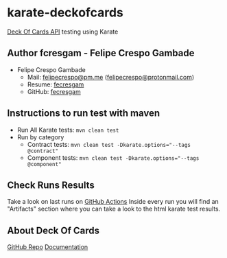 # karate-deckofcards
[Deck Of Cards API](https://deckofcardsapi.com/) testing using Karate

## Author fcresgam - Felipe Crespo Gambade
- Felipe Crespo Gambade
    - Mail: [felipecrespo@pm.me](mailto:felipecrespo@pm.me) ([felipecrespo@protonmail.com](mailto:felipecrespo@protonmail.com))
    - Resume: [fecresgam](https://github.com/fecresgam/felipe-crespo-resume)
    - GitHub: [fecresgam](https://github.com/fecresgam)

## Instructions to run test with maven
- Run All Karate tests: `mvn clean test`
- Run by category
  - Contract tests: `mvn clean test -Dkarate.options="--tags @contract"`
  - Component tests: `mvn clean test -Dkarate.options="--tags @component"`

## Check Runs Results
Take a look on last runs on [GitHub Actions](https://github.com/fecresgam/karate-deckofcards/actions)
Inside every run you will find an "Artifacts" section where you can take a look to the html karate test results.

## About Deck Of Cards
[GitHub Repo](https://github.com/crobertsbmw/deckofcards)
[Documentation](https://deckofcardsapi.com/)